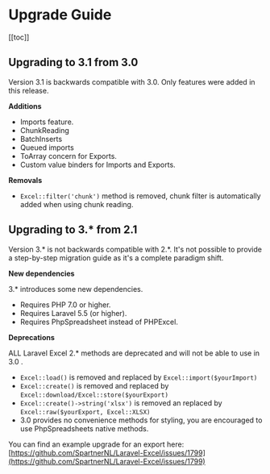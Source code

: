 # Upgrade Guide

[[toc]]

## Upgrading to 3.1 from 3.0

Version 3.1 is backwards compatible with 3.0. Only features were added in this release.

__Additions__

* Imports feature.
* ChunkReading
* BatchInserts
* Queued imports
* ToArray concern for Exports.
* Custom value binders for Imports and Exports.

__Removals__

* `Excel::filter('chunk')` method is removed, chunk filter is automatically added when using chunk reading.

## Upgrading to 3.* from 2.1

Version 3.* is not backwards compatible with 2.*. It's not possible to provide a step-by-step migration guide as it's a complete paradigm shift.

__New dependencies__

3.* introduces some new dependencies.

* Requires PHP 7.0 or higher.
* Requires Laravel 5.5 (or higher).
* Requires PhpSpreadsheet instead of PHPExcel.

__Deprecations__

ALL Laravel Excel 2.* methods are deprecated and will not be able to use in 3.0 . 

- `Excel::load()` is removed and replaced by `Excel::import($yourImport)`
- `Excel::create()` is removed and replaced by `Excel::download/Excel::store($yourExport)`
- `Excel::create()->string('xlsx')` is removed an replaced by `Excel::raw($yourExport, Excel::XLSX)`
- 3.0 provides no convenience methods for styling, you are encouraged to use PhpSpreadsheets native methods.

You can find an example upgrade for an export here: [https://github.com/SpartnerNL/Laravel-Excel/issues/1799](https://github.com/SpartnerNL/Laravel-Excel/issues/1799)
